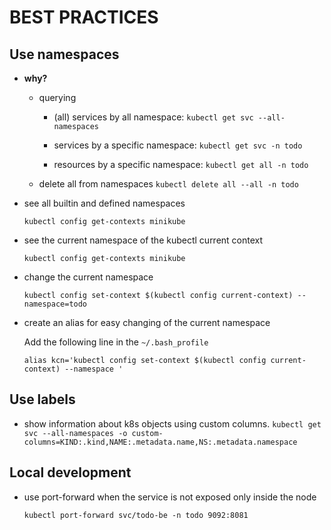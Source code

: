 # __BEST PRACTICES__

## Use namespaces

- __why?__

  - querying

    - (all) services by all namespace: `kubectl get svc --all-namespaces`

    - services by a specific namespace: `kubectl get svc -n todo`

    - resources by a specific namespace: `kubectl get all -n todo`

  - delete all from namespaces `kubectl delete all --all -n todo`

- see all builtin and defined namespaces

    `kubectl config get-contexts minikube`
- see the current namespace of the kubectl current context

    `kubectl config get-contexts minikube`
- change the current namespace

    `kubectl config set-context $(kubectl config current-context) --namespace=todo`
- create an alias for easy changing of the current namespace

    Add the following line in the `~/.bash_profile`

    `alias kcn='kubectl config set-context $(kubectl config current-context) --namespace '`

## Use labels
- show information about k8s objects using custom columns.
    `kubectl get svc --all-namespaces -o custom-columns=KIND:.kind,NAME:.metadata.name,NS:.metadata.namespace`

## Local development

- use port-forward when the service is not exposed only inside the node

    `kubectl port-forward svc/todo-be -n todo 9092:8081`
